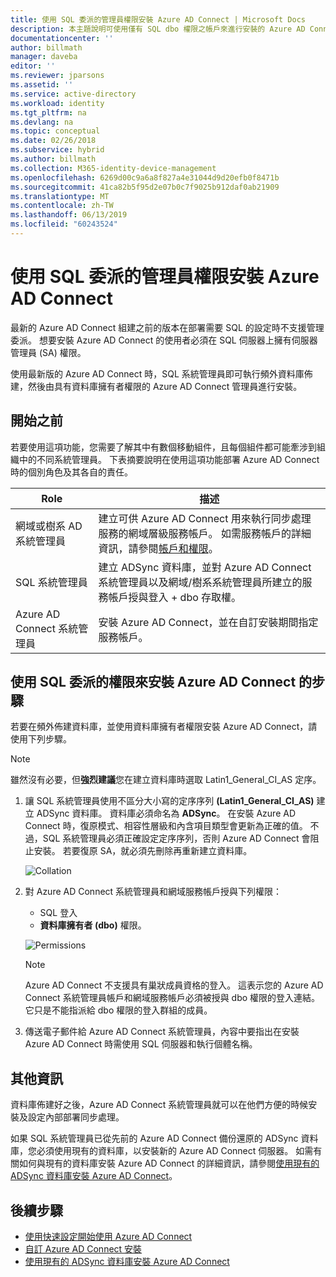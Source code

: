 ```yaml
---
title: 使用 SQL 委派的管理員權限安裝 Azure AD Connect | Microsoft Docs
description: 本主題說明可使用僅有 SQL dbo 權限之帳戶來進行安裝的 Azure AD Connect 更新。
documentationcenter: ''
author: billmath
manager: daveba
editor: ''
ms.reviewer: jparsons
ms.assetid: ''
ms.service: active-directory
ms.workload: identity
ms.tgt_pltfrm: na
ms.devlang: na
ms.topic: conceptual
ms.date: 02/26/2018
ms.subservice: hybrid
ms.author: billmath
ms.collection: M365-identity-device-management
ms.openlocfilehash: 6269d00c9a6a8f827a4e31044d9d20efb0f8471b
ms.sourcegitcommit: 41ca82b5f95d2e07b0c7f9025b912daf0ab21909
ms.translationtype: MT
ms.contentlocale: zh-TW
ms.lasthandoff: 06/13/2019
ms.locfileid: "60243524"
---
```

# <a name="install-azure-ad-connect-using-sql-delegated-administrator-permissions"></a>使用 SQL 委派的管理員權限安裝 Azure AD Connect
最新的 Azure AD Connect 組建之前的版本在部署需要 SQL 的設定時不支援管理委派。  想要安裝 Azure AD Connect 的使用者必須在 SQL 伺服器上擁有伺服器管理員 (SA) 權限。

使用最新版的 Azure AD Connect 時，SQL 系統管理員即可執行頻外資料庫佈建，然後由具有資料庫擁有者權限的 Azure AD Connect 管理員進行安裝。

## <a name="before-you-begin"></a>開始之前
若要使用這項功能，您需要了解其中有數個移動組件，且每個組件都可能牽涉到組織中的不同系統管理員。  下表摘要說明在使用這項功能部署 Azure AD Connect 時的個別角色及其各自的責任。

|Role|描述|
|-----|-----|
|網域或樹系 AD 系統管理員|建立可供 Azure AD Connect 用來執行同步處理服務的網域層級服務帳戶。  如需服務帳戶的詳細資訊，請參閱[帳戶和權限](reference-connect-accounts-permissions.md)。
|SQL 系統管理員|建立 ADSync 資料庫，並對 Azure AD Connect 系統管理員以及網域/樹系系統管理員所建立的服務帳戶授與登入 + dbo 存取權。|
Azure AD Connect 系統管理員|安裝 Azure AD Connect，並在自訂安裝期間指定服務帳戶。

## <a name="steps-for-installing-azure-ad-connect-using-sql-delegated-permissions"></a>使用 SQL 委派的權限來安裝 Azure AD Connect 的步驟
若要在頻外佈建資料庫，並使用資料庫擁有者權限安裝 Azure AD Connect，請使用下列步驟。

>[!NOTE]
>雖然沒有必要，但**強烈建議**您在建立資料庫時選取 Latin1_General_CI_AS 定序。


1. 讓 SQL 系統管理員使用不區分大小寫的定序序列 **(Latin1_General_CI_AS)** 建立 ADSync 資料庫。  資料庫必須命名為 **ADSync**。  在安裝 Azure AD Connect 時，復原模式、相容性層級和內含項目類型會更新為正確的值。  不過，SQL 系統管理員必須正確設定定序序列，否則 Azure AD Connect 會阻止安裝。  若要復原 SA，就必須先刪除再重新建立資料庫。
 
   ![Collation](./media/how-to-connect-install-sql-delegation/sql4.png)
2. 對 Azure AD Connect 系統管理員和網域服務帳戶授與下列權限：
   - SQL 登入 
   - **資料庫擁有者 (dbo)** 權限。
 
   ![Permissions](./media/how-to-connect-install-sql-delegation/sql3a.png)

   >[!NOTE]
   >Azure AD Connect 不支援具有巢狀成員資格的登入。  這表示您的 Azure AD Connect 系統管理員帳戶和網域服務帳戶必須被授與 dbo 權限的登入連結。  它只是不能指派給 dbo 權限的登入群組的成員。

3. 傳送電子郵件給 Azure AD Connect 系統管理員，內容中要指出在安裝 Azure AD Connect 時需使用 SQL 伺服器和執行個體名稱。

## <a name="additional-information"></a>其他資訊
資料庫佈建好之後，Azure AD Connect 系統管理員就可以在他們方便的時候安裝及設定內部部署同步處理。

如果 SQL 系統管理員已從先前的 Azure AD Connect 備份還原的 ADSync 資料庫，您必須使用現有的資料庫，以安裝新的 Azure AD Connect 伺服器。 如需有關如何與現有的資料庫安裝 Azure AD Connect 的詳細資訊，請參閱[使用現有的 ADSync 資料庫安裝 Azure AD Connect](how-to-connect-install-existing-database.md)。

## <a name="next-steps"></a>後續步驟
- [使用快速設定開始使用 Azure AD Connect](how-to-connect-install-express.md)
- [自訂 Azure AD Connect 安裝](how-to-connect-install-custom.md)
- [使用現有的 ADSync 資料庫安裝 Azure AD Connect](how-to-connect-install-existing-database.md)  

